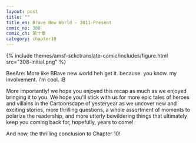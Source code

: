 ```yaml
---
layout: post
title: ""
title_en: Brave New World - 2011-Present
comic_no: 308
comic_ch: 第十章
category: chapter10
---
```

{% include themes/amsf-sckctranslate-comic/includes/figure.html src="308-initial.png" %}

BeeAre: More like BRave new world heh get it. because. you know. my involvement. i'm cool. :B

More importantly! we hope you enjoyed this recap as much as we enjoyed bringing it to you. We hope you'll stick with us for more epic tales of heroes and villains in the Cartoonscape of yesteryear as we uncover new and exciting stories, more thrilling questions, a whole assortment of moments to polarize the readership, and more utterly bewildering things that ultimately keep you coming back for, hopefully, years to come! 

And now, the thrilling conclusion to Chapter 10!
